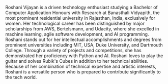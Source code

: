 Roshani Vijayan is a driven technology enthusiast studying a Bachelor of Computer Application Honours with Research at Banasthali Vidyapith, the most prominent residential university in Rajasthan, India, exclusively for women. Her technological career has been distinguished by major scholarships from AWS, Bertelsmann, and Udacity, where she excelled in machine learning, agile software development, and AI programming. Roshani stands out for her intellectual accomplishments and degrees from prominent universities including MIT, USA, Duke University, and Dartmouth College. Through a variety of projects and competitions, she has demonstrated her proficiency with Python and AI. Roshani loves to play the guitar and solves Rubik's Cubes in addition to her technical abilities. Because of her combination of technical expertise and artistic interests, Roshani is a versatile person who is prepared to contribute significantly to the tech world.

